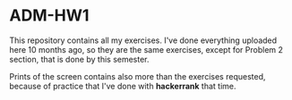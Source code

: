 # ADM-HW1
This repository contains all my exercises. I've done everything uploaded here 10 months ago, so they are the same exercises, except for Problem 2 section, that is done by this semester. 

Prints of the screen contains also more than the exercises requested, because of practice that I've done with **hackerrank** that time.
